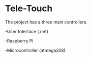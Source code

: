 # Tele-Touch #
The project has a three main controllers.

-User Interface (.net)

-Raspberry Pi

-Microcontroller (atmega328)